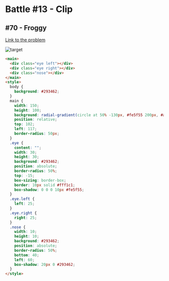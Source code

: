 # Battle #13 - Clip

## #70 - Froggy

[Link to the problem](https://cssbattle.dev/play/70)

![target](https://cssbattle.dev/targets/70.png)

```html
<main>
  <div class="eye left"></div>
  <div class="eye right"></div>
  <div class="nose"></div>
</main>
<style>
  body {
    background: #293462;
  }
  main {
    width: 150;
    height: 100;
    background: radial-gradient(circle at 50% -130px, #fe5f55 200px, #a64942 200px);
    position: relative;
    top: 102;
    left: 117;
    border-radius: 50px;
  }
  .eye {
    content: "";
    width: 30;
    height: 30;
    background: #293462;
    position: absolute;
    border-radius: 50%;
    top: -15;
    box-sizing: border-box;
    border: 10px solid #fff1c1;
    box-shadow: 0 0 0 10px #fe5f55;
  }
  .eye.left {
    left: 25;
  }
  .eye.right {
    right: 25;
  }
  .nose {
    width: 10;
    height: 10;
    background: #293462;
    position: absolute;
    border-radius: 50%;
    bottom: 40;
    left: 60;
    box-shadow: 20px 0 #293462;
  }
</style>
```
